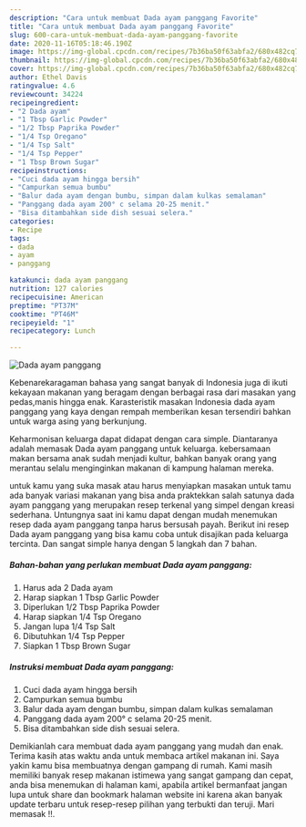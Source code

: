 ```yaml
---
description: "Cara untuk membuat Dada ayam panggang Favorite"
title: "Cara untuk membuat Dada ayam panggang Favorite"
slug: 600-cara-untuk-membuat-dada-ayam-panggang-favorite
date: 2020-11-16T05:18:46.190Z
image: https://img-global.cpcdn.com/recipes/7b36ba50f63abfa2/680x482cq70/dada-ayam-panggang-foto-resep-utama.jpg
thumbnail: https://img-global.cpcdn.com/recipes/7b36ba50f63abfa2/680x482cq70/dada-ayam-panggang-foto-resep-utama.jpg
cover: https://img-global.cpcdn.com/recipes/7b36ba50f63abfa2/680x482cq70/dada-ayam-panggang-foto-resep-utama.jpg
author: Ethel Davis
ratingvalue: 4.6
reviewcount: 34224
recipeingredient:
- "2 Dada ayam"
- "1 Tbsp Garlic Powder"
- "1/2 Tbsp Paprika Powder"
- "1/4 Tsp Oregano"
- "1/4 Tsp Salt"
- "1/4 Tsp Pepper"
- "1 Tbsp Brown Sugar"
recipeinstructions:
- "Cuci dada ayam hingga bersih"
- "Campurkan semua bumbu"
- "Balur dada ayam dengan bumbu, simpan dalam kulkas semalaman"
- "Panggang dada ayam 200° c selama 20-25 menit."
- "Bisa ditambahkan side dish sesuai selera."
categories:
- Recipe
tags:
- dada
- ayam
- panggang

katakunci: dada ayam panggang 
nutrition: 127 calories
recipecuisine: American
preptime: "PT37M"
cooktime: "PT46M"
recipeyield: "1"
recipecategory: Lunch

---
```



![Dada ayam panggang](https://img-global.cpcdn.com/recipes/7b36ba50f63abfa2/680x482cq70/dada-ayam-panggang-foto-resep-utama.jpg)

Kebenarekaragaman bahasa yang sangat banyak di Indonesia juga di ikuti kekayaan makanan yang beragam dengan berbagai rasa dari masakan yang pedas,manis hingga enak. Karasteristik masakan Indonesia dada ayam panggang yang kaya dengan rempah memberikan kesan tersendiri bahkan untuk warga asing yang berkunjung.




Keharmonisan keluarga dapat didapat dengan cara simple. Diantaranya adalah memasak Dada ayam panggang untuk keluarga. kebersamaan makan bersama anak sudah menjadi kultur, bahkan banyak orang yang merantau selalu menginginkan makanan di kampung halaman mereka.

untuk kamu yang suka masak atau harus menyiapkan masakan untuk tamu ada banyak variasi makanan yang bisa anda praktekkan salah satunya dada ayam panggang yang merupakan resep terkenal yang simpel dengan kreasi sederhana. Untungnya saat ini kamu dapat dengan mudah menemukan resep dada ayam panggang tanpa harus bersusah payah.
Berikut ini resep Dada ayam panggang yang bisa kamu coba untuk disajikan pada keluarga tercinta. Dan sangat simple hanya dengan 5 langkah dan 7 bahan.


<!--inarticleads1-->

##### Bahan-bahan yang perlukan membuat Dada ayam panggang:

1. Harus ada 2 Dada ayam
1. Harap siapkan 1 Tbsp Garlic Powder
1. Diperlukan 1/2 Tbsp Paprika Powder
1. Harap siapkan 1/4 Tsp Oregano
1. Jangan lupa 1/4 Tsp Salt
1. Dibutuhkan 1/4 Tsp Pepper
1. Siapkan 1 Tbsp Brown Sugar




<!--inarticleads2-->

##### Instruksi membuat  Dada ayam panggang:

1. Cuci dada ayam hingga bersih
1. Campurkan semua bumbu
1. Balur dada ayam dengan bumbu, simpan dalam kulkas semalaman
1. Panggang dada ayam 200° c selama 20-25 menit.
1. Bisa ditambahkan side dish sesuai selera.




Demikianlah cara membuat dada ayam panggang yang mudah dan enak. Terima kasih atas waktu anda untuk membaca artikel makanan ini. Saya yakin kamu bisa membuatnya dengan gampang di rumah. Kami masih memiliki banyak resep makanan istimewa yang sangat gampang dan cepat, anda bisa menemukan di halaman kami, apabila artikel bermanfaat jangan lupa untuk share dan bookmark halaman website ini karena akan banyak update terbaru untuk resep-resep pilihan yang terbukti dan teruji. Mari memasak !!. 
